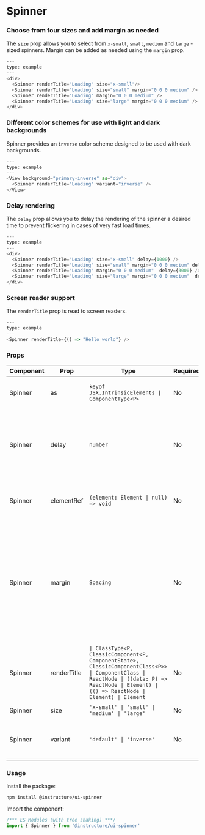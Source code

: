 # Spinner


### Choose from four sizes and add margin as needed

The `size` prop allows you to select from `x-small`, `small`, `medium` and `large`
-sized spinners. Margin can be added as needed using the `margin` prop.

```js
---
type: example
---
<div>
  <Spinner renderTitle="Loading" size="x-small"/>
  <Spinner renderTitle="Loading" size="small" margin="0 0 0 medium" />
  <Spinner renderTitle="Loading" margin="0 0 0 medium" />
  <Spinner renderTitle="Loading" size="large" margin="0 0 0 medium" />
</div>
```

### Different color schemes for use with light and dark backgrounds

Spinner provides an `inverse` color scheme designed to be used with
dark backgrounds.

```js
---
type: example
---
<View background="primary-inverse" as="div">
  <Spinner renderTitle="Loading" variant="inverse" />
</View>
```

### Delay rendering

The `delay` prop allows you to delay the rendering of the spinner a desired time to prevent flickering in cases of very fast load times.

```js
---
type: example
---
<div>
  <Spinner renderTitle="Loading" size="x-small" delay={1000} />
  <Spinner renderTitle="Loading" size="small" margin="0 0 0 medium" delay={2000} />
  <Spinner renderTitle="Loading" margin="0 0 0 medium"  delay={3000} />
  <Spinner renderTitle="Loading" size="large" margin="0 0 0 medium"  delay={4000} />
</div>
```

### Screen reader support

The `renderTitle` prop is read to screen readers.

```js
---
type: example
---
<Spinner renderTitle={() => "Hello world"} />
```


### Props

| Component | Prop | Type | Required | Default | Description |
|-----------|------|------|----------|---------|-------------|
| Spinner | as | `keyof JSX.IntrinsicElements \| ComponentType<P>` | No | `'div'` | Render Spinner "as" another HTML element |
| Spinner | delay | `number` | No | - | delay spinner rendering for a time (in ms). Used to prevent flickering in case of very fast load times |
| Spinner | elementRef | `(element: Element \| null) => void` | No | - | provides a reference to the underlying html root element |
| Spinner | margin | `Spacing` | No | - | Valid values are `0`, `none`, `auto`, `xxx-small`, `xx-small`, `x-small`, `small`, `medium`, `large`, `x-large`, `xx-large`. Apply these values via familiar CSS-like shorthand. For example: `margin="small auto large"`. |
| Spinner | renderTitle | `\| ClassType<P, ClassicComponent<P, ComponentState>, ClassicComponentClass<P>> \| ComponentClass \| ReactNode \| ((data: P) => ReactNode \| Element) \| (() => ReactNode \| Element) \| Element` | No | - | Give the spinner a title to be read by screenreaders |
| Spinner | size | `'x-small' \| 'small' \| 'medium' \| 'large'` | No | `'medium'` | Different-sized spinners |
| Spinner | variant | `'default' \| 'inverse'` | No | `'default'` | Different color schemes for use with light or dark backgrounds |

### Usage

Install the package:

```shell
npm install @instructure/ui-spinner
```

Import the component:

```javascript
/*** ES Modules (with tree shaking) ***/
import { Spinner } from '@instructure/ui-spinner'
```

